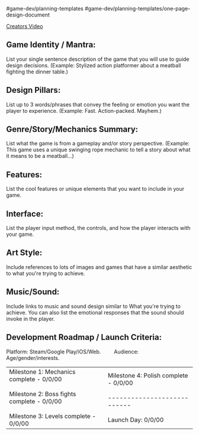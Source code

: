 #game-dev/planning-templates 
#game-dev/planning-templates/one-page-design-document

[Creators Video](https://www.youtube.com/watch?v=q96lz725gIw)
## Game Identity / Mantra: 

List your single sentence description of the game that you will use to guide design decisions. (Example: Stylized action platformer about a meatball fighting the dinner table.)

## Design Pillars:

List up to 3 words/phrases that convey the feeling or emotion you want the player to experience. (Example: Fast. Action-packed. Mayhem.)

## Genre/Story/Mechanics Summary:

List what the game is from a gameplay and/or story perspective. (Example: This game uses a unique swinging rope mechanic to tell a story about what it means to be a meatball...)

## Features: 

List the cool features or unique elements that you want to include in your game.

## Interface: 

List the player input method, the controls, and how the player interacts with your game.

## Art Style: 

Include references to lots of images and games that have a similar aesthetic to what you're trying to achieve. 

## Music/Sound: 

Include links to music and sound design similar to What you're trying to achieve. You can also list the emotional responses that the sound should invoke in the player.

## Development Roadmap / Launch Criteria: 

Platform: Steam/Google Play/iOS/Web.         Audience: Age/gender/interests.

|   |   |
|---|---|
|Milestone 1: Mechanics complete - 0/0/00<br><br>Milestone 2: Boss fights complete - 0/0/00<br><br>Milestone 3: Levels complete -  0/0/00|Milestone 4: Polish complete - 0/0/00<br><br>---------------------------<br><br>Launch Day: 0/0/00|
